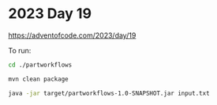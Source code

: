 # 2023 Day 19

https://adventofcode.com/2023/day/19

To run:

```sh
cd ./partworkflows

mvn clean package

java -jar target/partworkflows-1.0-SNAPSHOT.jar input.txt
```
